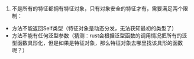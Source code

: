 1. 不是所有的特征都拥有特征对象，只有对象安全的特征才有，需要满足两个限制：
- 方法不能返回Self类型（特征对象是动态分发，无法获知最初的类型了）
- 方法不能有任何泛型参数（猜测：rust会根据泛型函数的调用情况把所有的泛型函数具形化，但是如果是特征对象，那么特征对象去哪里找该具形的函数呢？）